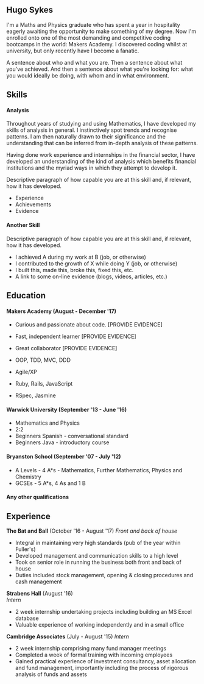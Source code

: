 ## Hugo Sykes

I'm a Maths and Physics graduate who has spent a year in hospitality eagerly awaiting the opportunity
to make something of my degree. Now I'm enrolled onto one of the most demanding and competitive
coding bootcamps in the world: Makers Academy. I discovered coding whilst at university, but only
recently have I become a fanatic.

A sentence about who and what you are. Then a sentence about what you've achieved. And then a sentence about what you're looking for: what you would ideally be doing, with whom and in what environment.

## Skills

#### Analysis

Throughout years of studying and using Mathematics, I have developed my skills of analysis in general.
I instinctively spot trends and recognise patterns. I am then naturally drawn to their significance
and the understanding that can be inferred from in-depth analysis of these patterns.

Having done work experience and internships in the financial sector, I have developed an understanding of the kind of analysis which benefits financial institutions and the myriad ways in which they attempt to develop it.


Descriptive paragraph of how capable you are at this skill and, if relevant, how it has developed.

- Experience
- Achievements
- Evidence

#### Another Skill

Descriptive paragraph of how capable you are at this skill and, if relevant, how it has developed.

- I achieved A during my work at B (job, or otherwise)
- I contributed to the growth of X while doing Y (job, or otherwise)
- I built this, made this, broke this, fixed this, etc.
- A link to some on-line evidence (blogs, videos, articles, etc.)

## Education

#### Makers Academy (August - December \'17)

- Curious and passionate about code. [PROVIDE EVIDENCE]
- Fast, independent learner [PROVIDE EVIDENCE]
- Great collaborator [PROVIDE EVIDENCE]

- OOP, TDD, MVC, DDD
- Agile/XP
- Ruby, Rails, JavaScript
- RSpec, Jasmine

#### Warwick University (September \'13 - June \'16)

- Mathematics and Physics
- 2:2
- Beginners Spanish - conversational standard
- Beginners Java - introductory course

#### Bryanston School (September \'07 - July \'12)

- A Levels - 4 A*s - Mathematics, Further Mathematics, Physics and Chemistry
- GCSEs - 5 A*s, 4 As and 1 B

#### Any other qualifications

## Experience

**The Bat and Ball** (October \'16 - August \'17)
*Front and back of house*
- Integral in maintaining very high standards (pub of the year within Fuller's)
- Developed management and communication skills to a high level
- Took on senior role in running the business both front and back of house
- Duties included stock management, opening & closing procedures and cash management

**Strabens Hall** (August \'16)   
*Intern*  
- 2 week internship undertaking projects including building an MS Excel database
- Valuable experience of working independently and in a small office

**Cambridge Associates** (July - August \'15)
*Intern*
- 2 week internship comprising many fund manager meetings
- Completed a week of formal training with incoming employees
- Gained practical experience of investment consultancy, asset allocation and fund management,
importantly including the process of rigorous analysis of funds and assets
